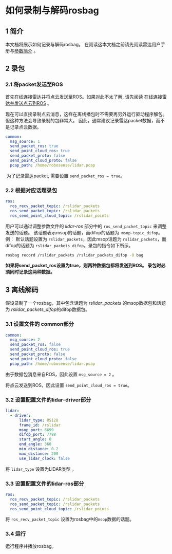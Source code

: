# 如何录制与解码rosbag

## 1 简介

本文档将展示如何记录与解码rosbag。 在阅读这本文档之前请先阅读雷达用户手册与[参数简介](../intro/parameter_intro.md) 。

## 2 录包

### 2.1 将packet发送至ROS

首先在线连接雷达并将点云发送至ROS。如果对此不太了解, 请先阅读 [在线连接雷达并发送点云到ROS](how_to_online_send_point_cloud_ros_cn.md) 。

现在可以直接录制点云消息，这样在离线播包时不需要再另外运行驱动程序解包。但这种方法会导致录制的包非常大。 因此，通常建议记录雷达packet数据，而不是记录点云数据。

```yaml
common:
  msg_source: 1                                       
  send_packet_ros: true                                
  send_point_cloud_ros: true                            
  send_packet_proto: false                              
  send_point_cloud_proto: false                         
  pcap_path: /home/robosense/lidar.pcap    
```

​	为了记录雷达packet, 需要设置 ```send_packet_ros = true```。

### 2.2 根据对应话题录包

```yaml
ros:
  ros_recv_packet_topic: /rslidar_packets    
  ros_send_packet_topic: /rslidar_packets   
  ros_send_point_cloud_topic: /rslidar_points      
```

用户可以通过调整参数文件的 *lidar-ros* 部分中的 ```ros_send_packet_topic``` 来调整发送的话题。 该话题表示msop的话题，而difop的话题为``` msop-topic_difop```。 例： 默认话题设置为 ```rslidar_packets```，因此msop话题为 ```rslidar_packets```，而difop的话题为 ```rslidar_packets_difop```。录包的指令如下所示。

```bash
rosbag record /rslidar_packets /rslidar_packets_difop -O bag
```

**如果将send_packet_ros设置为true，则两种数据包都将发送到ROS。 录包时必须同时记录这两种数据。**

## 3 离线解码

假设录制了一个rosbag，其中包含话题为 *rslidar_packets* 的msop数据包和话题为 *rslidar_packets_difop*的difop数据包。

### 3.1 设置文件的 common部分

```yaml
common:
  msg_source: 2                                       
  send_packet_ros: false                                
  send_point_cloud_ros: true                            
  send_packet_proto: false                              
  send_point_cloud_proto: false                         
  pcap_path: /home/robosense/lidar.pcap   
```

由于数据包消息来自ROS，因此设置 ```msg_source = 2``` 。

将点云发送到ROS，因此设置 ```send_point_cloud_ros = true```。

### 3.2 设置配置文件的lidar-driver部分

```yaml
lidar:
  - driver:
      lidar_type: RS128            
      frame_id: /rslidar           
      msop_port: 6699             
      difop_port: 7788           
      start_angle: 0               
      end_angle: 360              
      min_distance: 0.2            
      max_distance: 200           
      use_lidar_clock: false    
```

将 ```lidar_type``` 设置为LiDAR类型 。

### 3.3 设置配置文件的lidar-ros部分

```yaml
ros:
  ros_recv_packet_topic: /rslidar_packets    
  ros_send_packet_topic: /rslidar_packets   
  ros_send_point_cloud_topic: /rslidar_points  
```

将 ```ros_recv_packet_topic``` 设置为rosbag中的```msop```数据的话题。

### 3.4 运行

运行程序并播放rosbag。



 
